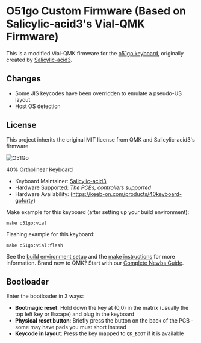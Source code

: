 # O51go Custom Firmware (Based on Salicylic-acid3's Vial-QMK Firmware)

This is a modified Vial-QMK firmware for the [o51go keyboard](https://github.com/Salicylic-acid3/vial-qmk/tree/vial/keyboards/salicylic_acid3/o51go), originally created by [Salicylic-acid3](https://github.com/Salicylic-acid3).

## Changes
- Some JIS keycodes have been overridden to emulate a pseudo-US layout
- Host OS detection

## License
This project inherits the original MIT license from QMK and Salicylic-acid3's firmware.

![O51Go](https://s2.booth.pm/1d33594d-0c5f-4f93-baf5-2e89e0d99afc/i/5528166/b6492818-45d6-44d5-a60c-c3066d6362d8_base_resized.jpg)

40% Ortholinear Keyboard

* Keyboard Maintainer: [Salicylic-acid3](https://github.com/Salicylic-acid3)
* Hardware Supported: *The PCBs, controllers supported*
* Hardware Availability: (https://keeb-on.com/products/40keyboard-goforty)

Make example for this keyboard (after setting up your build environment):

    make o51go:vial

Flashing example for this keyboard:

    make o51go:vial:flash

See the [build environment setup](https://docs.qmk.fm/#/getting_started_build_tools) and the [make instructions](https://docs.qmk.fm/#/getting_started_make_guide) for more information. Brand new to QMK? Start with our [Complete Newbs Guide](https://docs.qmk.fm/#/newbs).

## Bootloader

Enter the bootloader in 3 ways:

* **Bootmagic reset**: Hold down the key at (0,0) in the matrix (usually the top left key or Escape) and plug in the keyboard
* **Physical reset button**: Briefly press the button on the back of the PCB - some may have pads you must short instead
* **Keycode in layout**: Press the key mapped to `QK_BOOT` if it is available
